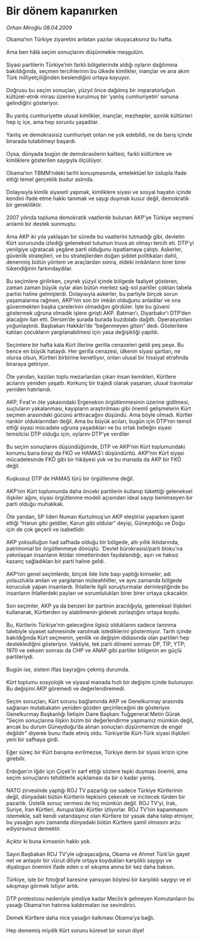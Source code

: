 # Bir dönem kapanırken

*Orhan Miroğlu 08.04.2009*

<div class="taraf_structure_2col_1zq">
<div class="margen_n">



 <p>Obama’nın Türkiye ziyaretini anlatan yazılar okuyacaksınız bu hafta. <br/><br/>Ama ben hâlâ seçim sonuçlarını düşünmekle meşgulüm. <br/><br/>Siyasi partilerin Türkiye’nin farklı bölgelerinde aldığı oyların dağılımına bakıldığında, seçmen tercihlerinin bu ülkede kimlikler, inançlar ve ana akım Türk milliyetçiliğinden beslendiğini ortaya koyuyor. <br/><br/>Doğrusu bu seçim sonuçları, yüzyıl önce dağılmış bir imparatorluğun kültürel-etnik mirası üzerine kurulmuş bir ‘yanlış cumhuriyetin’ sonuna gelindiğini gösteriyor. <br/><br/>Bu yanlış cumhuriyette ulusal kimlikler, inançlar, mezhepler, azınlık kültürleri hep iç içe, ama hep sorunlu yaşadılar. <br/><br/>Yanlış ve demokrasisiz cumhuriyet onları ne yok edebildi, ne de barış içinde birarada tutabilmeyi başardı. <br/><br/>Oysa, dünyada bugün de demokrasilerin kalitesi, farklı kültürlere ve kimliklere gösterilen saygıyla ölçülüyor. <br/><br/>Obama’nın TBMM’ndeki tarihî konuşmasında, entelektüel bir üslupla ifade ettiği temel gerçeklik budur aslında. <br/><br/>Dolayısıyla kimlik siyaseti yapmak, kimliklere siyasi ve sosyal hayatın içinde kendini ifade etme hakkı tanımak ve saygı duymak kusur değil, demokratik bir gerekliliktir. <br/><br/>2007 yılında topluma demokratik vaatlerde bulunan AKP’ye Türkiye seçmeni anlamlı bir destek sunmuştu. <br/><br/>Ama AKP iki yıla yaklaşan bir sürede bu vaatlerini tutmadığı gibi, devletin Kürt sorununda izlediği geleneksel tutumun truva atı olmayı tercih eti. DTP’yi yenilgiye uğratacak yegâne parti olduğunu ispatlamaya çalıştı. Askerler, güvenlik stratejileri, ve bu stratejilerden doğan şiddet politikaları dahil, denenmiş bütün yöntem ve araçlardan sonra, eldeki imkânların birer birer tükendiğinin farkındaydılar. <br/><br/>Bu seçimlere girilirken, çeyrek yüzyıl içinde bölgede faaliyet gösteren, zaman zaman büyük oylar alan bütün merkez sağ-sol partiler çoktan tabela partisi haline gelmişlerdi. Dolayısıyla askerler, bu partiyle birçok sorun yaşamalarına rağmen, AKP’nin son bir imkân olduğunu anladılar ve ona güvenmekten başka çarelerinin olmadığını gördüler. İşte bu güveni göstermek uğruna olmadık işlere girişti AKP. Batman’ı, Diyarbakır’ı DTP’den alacağını ilan etti. Dersim’de şurada burada buzdolabı dağıttı. Operasyonları yoğunlaştırdı. Başbakan Hakkâri’de “beğenmeyen gitsin” dedi. Gösterilere katılan çocukların yargılanabilmesi için yasa değişikliği yapıldı. <br/><br/>Seçimlere bir hafta kala Kürt illerine gerilla cenazeleri geldi peş peşe. Bu bence en büyük hataydı. Her gerilla cenazesi, ülkenin siyasi şartları, ne olursa olsun, Kürtleri birbirine kenetliyor, onları ulusal bir hissiyat etrafında biraraya getiriyor. <br/><br/>Öte yandan, kazılan toplu mezarlardan çıkan insan kemikleri, Kürtlere acılarını yeniden yaşattı. Korkunç bir trajedi olarak yaşanan, ulusal travmalar yeniden hatırlandı. <br/><br/>AKP, Fırat’ın öte yakasındaki Ergenekon örgütlenmesinin üzerine gidilmesi, suçluların yakalanması, kayıpların araştırılması gibi önemli gelişmelerin Kürt seçmen arasındaki gücünü arttıracağını düşündü. Ama böyle olmadı. Kürtler nankör olduklarından değil. Ama bu büyük acıları, bugün için DTP’nin temsil ettiği siyasi mücadele uğruna yaşadıkları ve bu ortak belleğin siyasi temsilcisi DTP olduğu için, oylarını DTP’ye verdiler <br/><br/>Bu seçim sonuçlarını düşündüğümde, DTP ve AKP’nin Kürt toplumundaki konumu bana biraz da FKÖ ve HAMAS’ı düşündürttü. AKP’nin Kürt siyasi mücadelesinde FKÖ gibi bir hikâyesi yok ve bu manada da AKP bir FKÖ değil. <br/><br/>Kuşkusuz DTP de HAMAS türü bir örgütlenme değil. <br/><br/>AKP’nin Kürt toplumunda daha önceki partilerin kullanıp tükettiği geleneksel ilişkiler ağını, siyasi örgütlenme modeli açısından ideal sayıp benimseyen bir parti olduğu muhakkak. <br/><br/>Öte yandan, SP lideri Numan Kurtulmuş’un AKP eleştirisi yaparken işaret ettiği “Harun gibi geldiler, Karun gibi oldular” deyişi, Güneydoğu ve Doğu için de çok geçerli ve isabetlidir. <br/><br/>AKP yoksulluğun had safhada olduğu bir bölgede, altı yıllık iktidarında, patrimonial bir örgütlenmeye dönüştü. ‘Devlet bürokrasisi/parti bloku’na yakınlaşan insanların iktidar nimetlerinden faydalandığı, aşırı ve haksız kazanç sağladıkları bir parti haline geldi. <br/><br/>AKP’nin genel seçimlerde, birçok ilde liste başı yaptığı kimseler, adı yolsuzlukla anılan ve yargılanan müteahhitler, ve aynı zamanda bölgede koruculuk yapan insanlardı. İhlallerle ilgili soruşturmalar derinleştiğinde bu insanların ihlallerdeki payları ve sorumlulukları birer birer ortaya çıkacaktır. <br/><br/>Son seçimler, AKP ya da benzeri bir partinin aracılığıyla, geleneksel ilişkileri kullanarak, Kürtlerden oy alabilmenin giderek zorlaştığını ortaya koydu. <br/><br/>Bu, Kürtlerin Türkiye’nin geleceğine ilgisiz olduklarını sadece tanınma talebiyle siyaset sahnesinde varolmak istediklerini göstermiyor. Tarih içinde bakıldığında Kürt seçmenin, yenilik ve değişim iddiasında olan partileri hep desteklediğini gösteriyor. Vaktiyle, tek parti dönemi sonrası DP, TİP, YTP; 1970 ve seksen sonrası da CHP ve ANAP gibi partiler bölgenin en güçlü partileriydi. <br/><br/>Bugün ise, sistem iflas bayrağını çekmiş durumda. <br/><br/>Kürt toplumu sosyolojik ve siyasal manada hızlı bir değişim içinde bulunuyor. Bu değişimi AKP göremedi ve değerlendiremedi. <br/><br/>Seçim sonuçları, Kürt sorunu bağlamında AKP ve Genelkurmay arasında sağlanan mutabakatın yeniden gözden geçirileceğini de gösteriyor. Genelkurmay Başkanlığı İletişim Daire Başkanı Tuğgeneral Metin Gürak “Seçim sonuçlarına ilişkin bizim bir değerlendirme yapmamız mümkün değil, ancak bu durum Güneydoğu’da alınan sonuçları düşünmemize de engel değildir” diyerek bunu ifade etmiş oldu. Türkiye’de Kürt-Türk siyasi ilişkileri yeni bir safhaya girdi. <br/><br/>Eğer süreç bir Kürt barışına evrilmezse, Türkiye derin bir siyasi krizin içine girebilir. <br/><br/>Erdoğan’ın Iğdır için Çiçek’in sarf ettiği sözlere tepki duyması önemli, ama seçim sonuçlarını tehditlerle açıklaması da bir o kadar yanlış. <br/><br/>NATO zirvesinde yaptığı ROJ TV pazarlığı ise sadece Türkiye Kürtlerinin değil, dünyadaki bütün Kürtlerin tepkisini çekecek ve incitecek türden bir pazarlık. Üstelik sonuç vermesi de hiç mümkün değil. ROJ TV’yi, Irak, Suriye, İran Kürtleri, Avrupa’daki Kürtler izliyorlar. ROJ TV’nin kapanmasını istemekle, salt kendi vatandaşınız olan Kürtlere bir yasak daha talep etmiyor, bu yasağın aynı zamanda dünyadaki bütün Kürtlere şamil olmasını arzu ediyorsunuz demektir. <br/><br/>Açıktır ki buna kimsenin hakkı yok. <br/><br/>Sayın Başbakan ROJ TV’yle uğraşacağına, Obama ve Ahmet Türk’ün gayet net ve anlaşılır bir vücut diliyle ortaya koydukları karşılıklı saygıyı ve diyalogun önemini ifade eden o el sıkışma anına bir kez daha baksın. <br/><br/>Türkiye, işte bir fotoğraf karesine yansıyan böylesi bir karşılıklı saygıyı ve el sıkışmayı görmek istiyor artık. <br/><br/>DTP protestosu nedeniyle şimdiye kadar Meclis’e gelmeyen Komutanların bu yasağı Obama’nın hatırına kaldırmaları ise sevindirici. <br/><br/>Demek Kürtlere daha nice yasağın kalkması Obama’ya bağlı. <br/><br/>Hep dememiş miydik Kürt sorunu küresel bir sorun diye!</p>
<br/>
<br/>
<br/>



<br/>


<div id="taraf_not">
</div>

</div>


</div>
